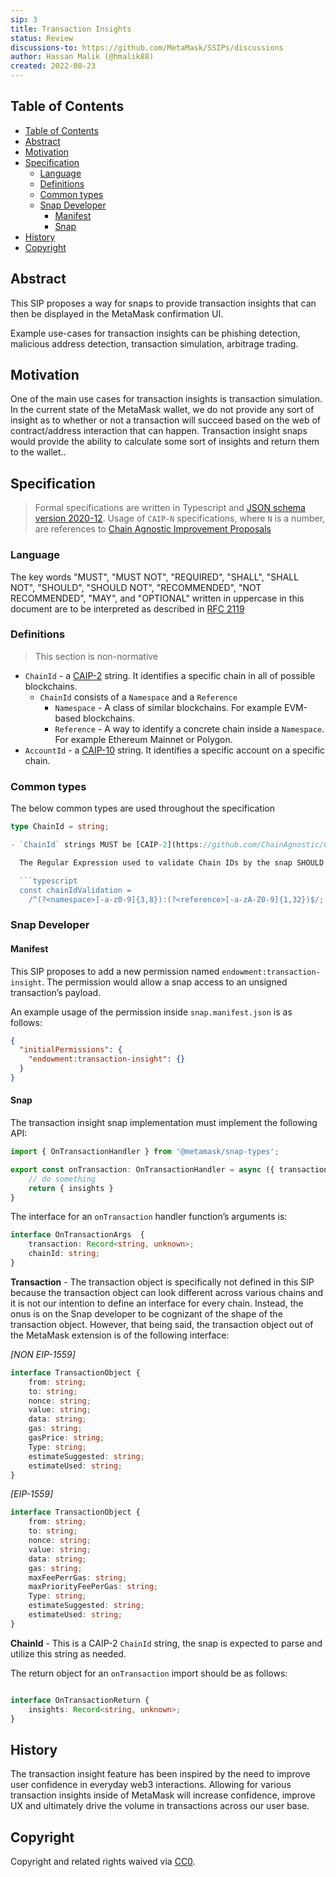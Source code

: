```yaml
---
sip: 3
title: Transaction Insights
status: Review
discussions-to: https://github.com/MetaMask/SSIPs/discussions
author: Hassan Malik (@hmalik88)
created: 2022-08-23
---
```


## Table of Contents

- [Table of Contents](#table-of-contents)
- [Abstract](#abstract)
- [Motivation](#motivation)
- [Specification](#specification)
  - [Language](#language)
  - [Definitions](#definitions)
  - [Common types](#common-types)
  - [Snap Developer](#snap-developer)
    - [Manifest](#manifest)
    - [Snap](#snap)
- [History](#history)
- [Copyright](#copyright)


## Abstract

This SIP proposes a way for snaps to provide transaction insights that can then be displayed in the MetaMask confirmation UI.

Example use-cases for transaction insights can be phishing detection, malicious address detection, transaction simulation, arbitrage trading.

## Motivation

One of the main use cases for transaction insights is transaction simulation. In the current state of the MetaMask wallet, we do not provide any sort of insight as to whether or not a transaction will succeed based on the web of contract/address interaction that can happen. Transaction insight snaps would provide the ability to calculate some sort of insights and return them to the wallet..

## Specification

> Formal specifications are written in Typescript and [JSON schema version 2020-12](https://json-schema.org/draft/2020-12/json-schema-core.html). Usage of `CAIP-N` specifications, where `N` is a number, are references to [Chain Agnostic Improvement Proposals](https://github.com/ChainAgnostic/CAIPs)

### Language

The key words "MUST", "MUST NOT", "REQUIRED", "SHALL", "SHALL NOT",
"SHOULD", "SHOULD NOT", "RECOMMENDED", "NOT RECOMMENDED", "MAY", and
"OPTIONAL" written in uppercase in this document are to be interpreted as described in [RFC 2119](https://www.ietf.org/rfc/rfc2119.txt)

### Definitions

> This section is non-normative

- `ChainId` - a [CAIP-2](https://github.com/ChainAgnostic/CAIPs/blob/master/CAIPs/caip-2.md) string. It identifies a specific chain in all of possible blockchains.
  - `ChainId` consists of a `Namespace` and a `Reference`
    - `Namespace` - A class of similar blockchains. For example EVM-based blockchains.
    - `Reference` - A way to identify a concrete chain inside a `Namespace`. For example Ethereum Mainnet or Polygon.
- `AccountId` - a [CAIP-10](https://github.com/ChainAgnostic/CAIPs/blob/master/CAIPs/caip-10.md) string. It identifies a specific account on a specific chain.

### Common types

The below common types are used throughout the specification

```typescript
type ChainId = string;

- `ChainId` strings MUST be [CAIP-2](https://github.com/ChainAgnostic/CAIPs/blob/master/CAIPs/caip-2.md) Chain Id.

  The Regular Expression used to validate Chain IDs by the snap SHOULD be:

  ```typescript
  const chainIdValidation =
    /^(?<namespace>[-a-z0-9]{3,8}):(?<reference>[-a-zA-Z0-9]{1,32})$/;
  ```

### Snap Developer

#### Manifest

This SIP proposes to add a new permission named `endowment:transaction-insight`. The permission would allow a snap access to an unsigned transaction’s payload.

An example usage of the permission inside `snap.manifest.json` is as follows:

```json
{
  "initialPermissions": {
    "endowment:transaction-insight": {}
  }
}
```

#### Snap
  
The transaction insight snap implementation must implement the following API:

```typescript
import { OnTransactionHandler } from '@metamask/snap-types';

export const onTransaction: OnTransactionHandler = async ({ transaction, chainId }) => {
    // do something
    return { insights }
}
```

The interface for an `onTransaction` handler function’s arguments is:

```typescript
interface OnTransactionArgs  {
    transaction: Record<string, unknown>;
    chainId: string;
}
```

**Transaction** - The transaction object is specifically not defined in this SIP because the transaction object can look different across various chains and it is not our intention to define an interface for every chain. Instead, the onus is on the Snap developer to be cognizant of the shape of the transaction object. However, that being said, the transaction object out of the MetaMask extension is of the following interface:

*[NON EIP-1559]*

```typescript
interface TransactionObject {
    from: string;
    to: string;
    nonce: string;
    value: string;
    data: string;
    gas: string;
    gasPrice: string;
    Type: string;
    estimateSuggested: string;
    estimateUsed: string;
}
```

*[EIP-1559]*

```typescript
interface TransactionObject {
	from: string;
	to: string;
	nonce: string;
	value: string;
	data: string;
	gas: string;
	maxFeePerrGas: string;
	maxPriorityFeePerGas: string;
	Type: string;
	estimateSuggested: string;
	estimateUsed: string;
}
```

**ChainId** - This is a CAIP-2 `ChainId` string, the snap is expected to parse and utilize this string as needed.
	

The return object for an `onTransaction` import should be as follows:

```typescript

interface OnTransactionReturn {
    insights: Record<string, unknown>;
}
```

## History

The transaction insight feature has been inspired by the need to improve user confidence in everyday web3 interactions. Allowing for various transaction insights inside of MetaMask will increase confidence, improve UX and ultimately drive the volume in transactions across our user base.

## Copyright

Copyright and related rights waived via [CC0](../LICENSE).
